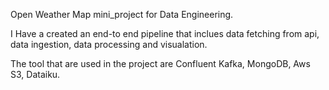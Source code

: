 Open Weather Map mini_project for Data Engineering.

I Have a created an end-to end pipeline that inclues data fetching from api, data ingestion, data processing and visualation.

The tool that are used in the project are Confluent Kafka, MongoDB, Aws S3, Dataiku.

